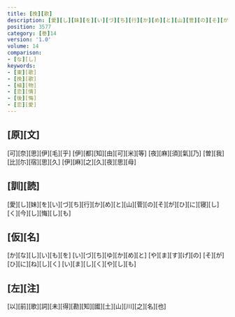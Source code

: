 ```yaml
---
title: [挽][歌]
description: [愛][し][妹][を][い][づ][ち][行][か][め][と][山][菅][の][そ][が][ひ][に][寝][し][く][今][し][悔][し][も]
position: 3577
category: [巻]14
version: '1.0'
volume: 14
comparison:
- [な][し]
keywords:
- [東][歌]
- [挽][歌]
- [植][物]
- [恋][情]
- [後][悔]
- [恋][愛]
---
```


## [原][文]

[可][奈][思][伊][毛][乎] [伊][都][知][由][可][米][等] [夜][麻][須][氣][乃] [曽][我][比][尓][宿][思][久] [伊][麻][之][久][夜][思][母]

## [訓][読]

[愛][し][妹][を][い][づ][ち][行][か][め][と][山][菅][の][そ][が][ひ][に][寝][し][く][今][し][悔][し][も]

## [仮][名]

[か][な][し][い][も][を] [い][づ][ち][ゆ][か][め][と] [や][ま][す][げ][の] [そ][が][ひ][に][ね][し][く] [い][ま][し][く][や][し][も]

## [左][注]

[以][前][歌][詞][未][得][勘][知][國][土][山][川][之][名][也]
